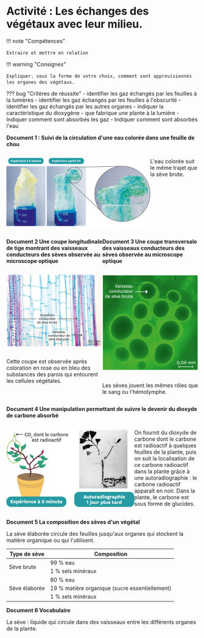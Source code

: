# Activité : Les échanges des végétaux avec leur milieu.

!!! note "Compétences"

    Extraire et mettre en relation 

!!! warning "Consignes"

    Expliquer, sous la forme de votre choix, comment sont approvisionnés les organes des végétaux.

??? bug "Critères de réussite"
    - identifier les gaz échangés par les feuilles à la lumières
    - identifier les gaz échangés par les feuilles à l'obscurité
    - identifier les gaz échangés par les autres organes
    - indiquer la caractéristique du dioxygène
    - que fabrique une plante à la lumière 
    - Indiquer comment sont absorbés les gaz
    - Indiquer comment sont absorbés l'eau






**Document 1 : Suivi de la circulation d'une eau colorée dans une feuille de chou**

<div markdown style="display:flex; flex-direction:row;">
<div markdown style="display:flex; flex:3 1 0;">

![](pictures/seveTige.png)

</div>
<div markdown style="display:flex; flex:1 1 0;">

L'eau colorée suit le même trajet que la sève brute.

</div>
</div>

<div markdown style="display:flex; flex-direction:row;">


<div markdown style="display:flex; flex: 1 1 0; flex-direction:column;">

**Document 2 Une coupe longitudinale de tige montrant des vaisseaux conducteurs des sèves observée au microscope optique**



![](pictures/CLvaisseauxCondseve.png)


Cette coupe est observée après coloration en rose ou en bleu des substances des parois qui entourent les cellules végétales.

</div>


<div markdown style="display:flex;  flex: 1 1 0; flex-direction:column;">


**Document 3 Une coupe transversale des vaisseaux conducteurs des sèves observée au microscope optique**


![](pictures/CTvaisseauxCondseve.png)


Les sèves jouent les mêmes rôles que le sang ou l'hémolymphe.

</div>

</div>


**Document 4 Une manipulation permettant de suivre le devenir du dioxyde de carbone absorbé**

<div markdown style="display:flex; flex-direction:row;">
<div markdown style="display:flex; flex:2 1 0;">

![](pictures/expCarbonePlante.png)


</div>
<div markdown style="display:flex; flex:1 1 0;">

On fournit du dioxyde de carbone dont le carbone est radioactif à quelques feuilles de la plante, puis on suit la localisation de ce carbone radioactif dans la plante grâce à une autoradiographie : le carbone radioactif apparaît en noir. Dans la plante, le carbone est sous forme de glucides.

</div></div>

**Document 5 La composition des sèves d'un végétal**

La sève élaborée circule des feuilles jusqu'aux organes qui stockent la matière organique ou qui l'utilisent.


<table><thead>
  <tr>
    <th> Type de sève </th>
    <th> Composition </th>
  </tr></thead>
<tbody>
  <tr>
    <td rowspan="2"> Sève brute </td>
    <td> 99 % eau</td>
  </tr>
  <tr>
    <td>1 % sels minéraux</td>
  </tr>
  <tr>
    <td rowspan="3">Sève élaborée</td>
    <td>80 % eau</td>
  </tr>
  <tr>
    <td>19 % matière organique (sucre essentiellement)</td>
  </tr>
  <tr>
    <td>1 % sels minéraux 		</td>
  </tr>
</tbody>
</table>


**Document 6 Vocabulaire**

La sève : liquide qui circule dans des vaisseaux entre les différents organes de la plante.

